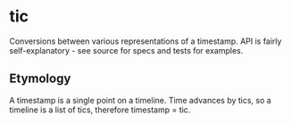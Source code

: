 tic
===

Conversions between various representations of a timestamp. API is fairly
self-explanatory - see source for specs and tests for examples.


Etymology
---------

A timestamp is a single point on a timeline. Time advances by tics, so a
timeline is a list of tics, therefore timestamp = tic.
